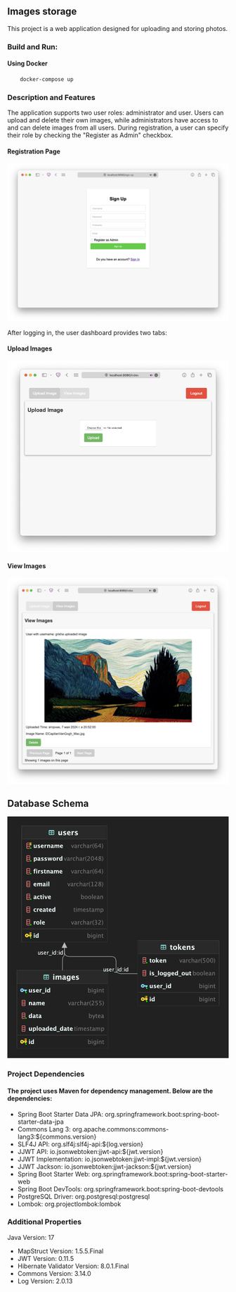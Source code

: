 ## Images storage

This project is a web application designed for uploading and storing photos.

### Build and Run:

#### Using Docker

```zsh
    docker-compose up
```

### Description and Features

The application supports two user roles: administrator and user. Users can upload and delete their own images, while
administrators have access to and can delete images from all users. During registration, a user can specify their role
by checking the "Register as Admin" checkbox.

#### Registration Page

![](/images/sign-up.png)

After logging in, the user dashboard provides two tabs:

#### Upload Images

![](/images/upload.png)

#### View Images

![](/images/view.png)

## Database Schema

![](/images/db_scheme.png)

### Project Dependencies

#### The project uses Maven for dependency management. Below are the dependencies:

* Spring Boot Starter Data JPA: org.springframework.boot:spring-boot-starter-data-jpa
* Commons Lang 3: org.apache.commons:commons-lang3:${commons.version}
* SLF4J API: org.slf4j:slf4j-api:${log.version}
* JJWT API: io.jsonwebtoken:jjwt-api:${jwt.version}
* JJWT Implementation: io.jsonwebtoken:jjwt-impl:${jwt.version}
* JJWT Jackson: io.jsonwebtoken:jjwt-jackson:${jwt.version}
* Spring Boot Starter Web: org.springframework.boot:spring-boot-starter-web
* Spring Boot DevTools: org.springframework.boot:spring-boot-devtools
* PostgreSQL Driver: org.postgresql:postgresql
* Lombok: org.projectlombok:lombok

### Additional Properties

Java Version: 17

* MapStruct Version: 1.5.5.Final
* JWT Version: 0.11.5
* Hibernate Validator Version: 8.0.1.Final
* Commons Version: 3.14.0
* Log Version: 2.0.13